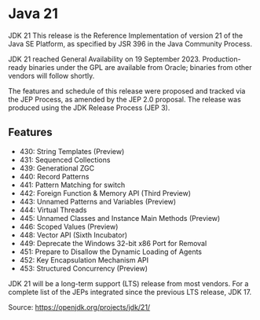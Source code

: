 # Java 21

JDK 21
This release is the Reference Implementation of version 21 of the Java SE Platform, as specified 
by JSR 396 in the Java Community Process.

JDK 21 reached General Availability on 19 September 2023. Production-ready binaries under the 
GPL are available from Oracle; binaries from other vendors will follow shortly.

The features and schedule of this release were proposed and tracked via the JEP Process, as 
amended by the JEP 2.0 proposal. The release was produced using the JDK Release Process (JEP 3).

## Features
- 430:	String Templates (Preview)
- 431:	Sequenced Collections
- 439:	Generational ZGC
- 440:	Record Patterns
- 441:	Pattern Matching for switch
- 442:	Foreign Function & Memory API (Third Preview)
- 443:	Unnamed Patterns and Variables (Preview)
- 444:	Virtual Threads
- 445:	Unnamed Classes and Instance Main Methods (Preview)
- 446:	Scoped Values (Preview)
- 448:	Vector API (Sixth Incubator)
- 449:	Deprecate the Windows 32-bit x86 Port for Removal
- 451:	Prepare to Disallow the Dynamic Loading of Agents
- 452:	Key Encapsulation Mechanism API
- 453:	Structured Concurrency (Preview)

JDK 21 will be a long-term support (LTS) release from most vendors. For a complete list of the 
JEPs integrated since the previous LTS release, JDK 17.

Source: https://openjdk.org/projects/jdk/21/